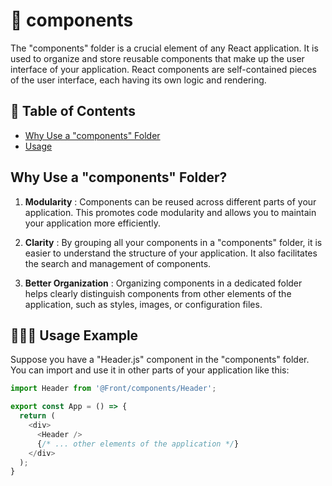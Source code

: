 # 📁 components

The "components" folder is a crucial element of any React application. It is used to organize and store reusable components that make up the user interface of your application. React components are self-contained pieces of the user interface, each having its own logic and rendering.

## 📑 Table of Contents
  - [Why Use a "components" Folder](#folder-organization)
  - [Usage](#usage)


## <span id="folder-organization">Why Use a "components" Folder?</span>

1. **Modularity** : Components can be reused across different parts of your application. This promotes code modularity and allows you to maintain your application more efficiently.

2. **Clarity** : By grouping all your components in a "components" folder, it is easier to understand the structure of your application. It also facilitates the search and management of components.

3. **Better Organization** : Organizing components in a dedicated folder helps clearly distinguish components from other elements of the application, such as styles, images, or configuration files.


## <span id="usage">🧑🏻‍💻 Usage Example </span>

Suppose you have a "Header.js" component in the "components" folder. You can import and use it in other parts of your application like this:

```javascript
import Header from '@Front/components/Header';

export const App = () => {
  return (
    <div>
      <Header />
      {/* ... other elements of the application */}
    </div>
  );
}
```
